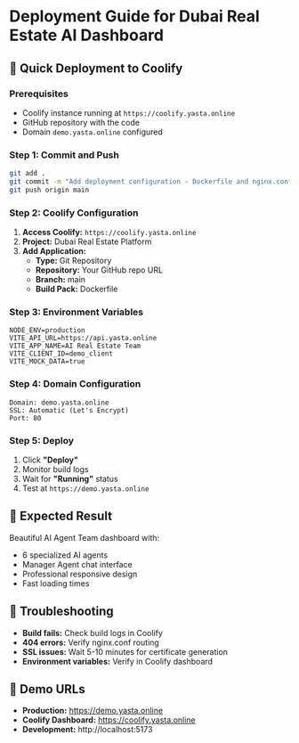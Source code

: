 # Deployment Guide for Dubai Real Estate AI Dashboard

## 🚀 Quick Deployment to Coolify

### Prerequisites
- Coolify instance running at `https://coolify.yasta.online`
- GitHub repository with the code
- Domain `demo.yasta.online` configured

### Step 1: Commit and Push
```bash
git add .
git commit -m "Add deployment configuration - Dockerfile and nginx.conf"
git push origin main
```

### Step 2: Coolify Configuration
1. **Access Coolify:** `https://coolify.yasta.online`
2. **Project:** Dubai Real Estate Platform
3. **Add Application:**
   - **Type:** Git Repository
   - **Repository:** Your GitHub repo URL
   - **Branch:** main
   - **Build Pack:** Dockerfile

### Step 3: Environment Variables
```
NODE_ENV=production
VITE_API_URL=https://api.yasta.online
VITE_APP_NAME=AI Real Estate Team
VITE_CLIENT_ID=demo_client
VITE_MOCK_DATA=true
```

### Step 4: Domain Configuration
```
Domain: demo.yasta.online
SSL: Automatic (Let's Encrypt)
Port: 80
```

### Step 5: Deploy
1. Click **"Deploy"**
2. Monitor build logs
3. Wait for **"Running"** status
4. Test at `https://demo.yasta.online`

## 🎯 Expected Result
Beautiful AI Agent Team dashboard with:
- 6 specialized AI agents
- Manager Agent chat interface
- Professional responsive design
- Fast loading times

## 🔧 Troubleshooting
- **Build fails:** Check build logs in Coolify
- **404 errors:** Verify nginx.conf routing
- **SSL issues:** Wait 5-10 minutes for certificate generation
- **Environment variables:** Verify in Coolify dashboard

## 📱 Demo URLs
- **Production:** https://demo.yasta.online
- **Coolify Dashboard:** https://coolify.yasta.online
- **Development:** http://localhost:5173
